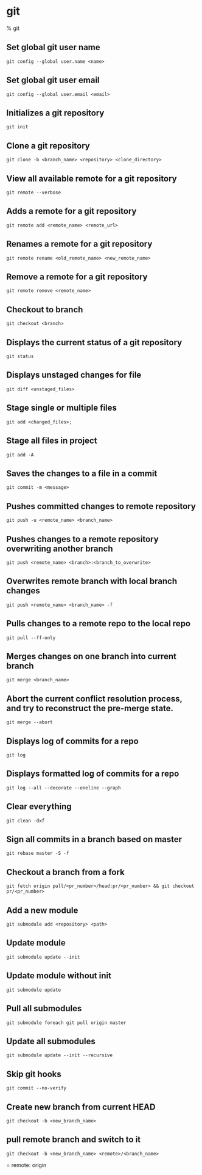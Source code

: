 # git

% git

## Set global git user name
```
git config --global user.name <name>
```

## Set global git user email
```
git config --global user.email <email>
```

## Initializes a git repository
```
git init
```

## Clone a git repository
```
git clone -b <branch_name> <repository> <clone_directory>
```

## View all available remote for a git repository
```
git remote --verbose
```

## Adds a remote for a git repository
```
git remote add <remote_name> <remote_url>
```

## Renames a remote for a git repository
```
git remote rename <old_remote_name> <new_remote_name>
```

## Remove a remote for a git repository
```
git remote remove <remote_name>
```

## Checkout to branch
```
git checkout <branch>
```

## Displays the current status of a git repository
```
git status
```

## Displays unstaged changes for file
```
git diff <unstaged_files>
```

## Stage single or multiple files
```
git add <changed_files>;
```

## Stage all files in project
```
git add -A
```

## Saves the changes to a file in a commit
```
git commit -m <message>
```

## Pushes committed changes to remote repository
```
git push -u <remote_name> <branch_name>
```

## Pushes changes to a remote repository overwriting another branch
```
git push <remote_name> <branch>:<branch_to_overwrite>
```

## Overwrites remote branch with local branch changes
```
git push <remote_name> <branch_name> -f
```

## Pulls changes to a remote repo to the local repo
```
git pull --ff-only
```

## Merges changes on one branch into current branch
```
git merge <branch_name>
```

## Abort the current conflict resolution process, and try to reconstruct the pre-merge state.
```
git merge --abort
```

## Displays log of commits for a repo
```
git log
```

## Displays formatted log of commits for a repo
```
git log --all --decorate --oneline --graph
```

## Clear everything
```
git clean -dxf
```

## Sign all commits in a branch based on master
```
git rebase master -S -f
```

## Checkout a branch from a fork
```
git fetch origin pull/<pr_number>/head:pr/<pr_number> && git checkout pr/<pr_number>
```

## Add a new module
```
git submodule add <repository> <path>
```

## Update module
```
git submodule update --init
```

## Update module without init
```
git submodule update
```

## Pull all submodules
```
git submodule foreach git pull origin master
```

## Update all submodules
```
git submodule update --init --recursive
```

## Skip git hooks
```
git commit --no-verify
```

## Create new branch from current HEAD
```
git checkout -b <new_branch_name>
```

## pull remote branch and switch to it
```
git checkout -b <new_branch_name> <remote>/<branch_name>
```

= remote: origin